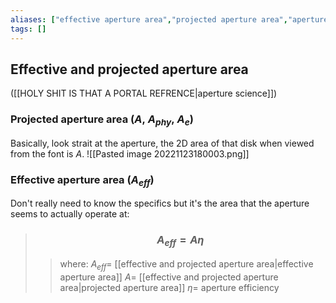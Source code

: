 ```yaml
---
aliases: ["effective aperture area","projected aperture area","aperture efficiency","antenna efficiency"]
tags: []
---
```


## Effective and projected aperture area
([[HOLY SHIT IS THAT A PORTAL REFRENCE|aperture science]])
### Projected aperture area ($A,\:A_{phy},\:A_{e}$)
Basically, look strait at the aperture, the 2D area of that disk when viewed from the font is $A$.
![[Pasted image 20221123180003.png]]

### Effective aperture area ($A_{eff}$)
Don't really need to know the specifics but it's the area that the aperture seems to actually operate at:

> ### $$ A_{eff} = A \eta $$ 
>> where:
>> $A_{eff}=$ [[effective and projected aperture area|effective aperture area]]
>> $A=$ [[effective and projected aperture area|projected aperture area]]
>> $\eta=$ aperture efficiency

